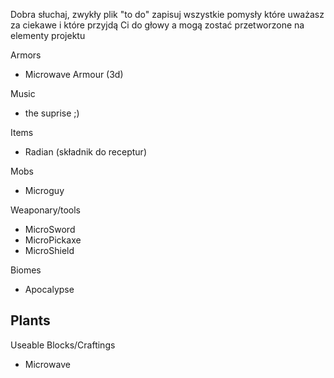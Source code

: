 Dobra słuchaj, zwykły plik "to do"
zapisuj wszystkie pomysły które uważasz za ciekawe i które przyjdą Ci do głowy a mogą zostać przetworzone na elementy projektu

Armors
- Microwave Armour (3d)

Music
- the suprise ;)

Items
- Radian (składnik do receptur)

Mobs
- Microguy

Weaponary/tools
- MicroSword
- MicroPickaxe
- MicroShield

Biomes
- Apocalypse

Plants
- 

Useable Blocks/Craftings
- Microwave
